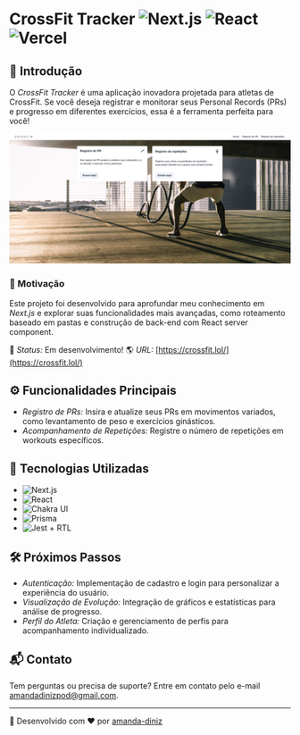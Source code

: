# CrossFit Tracker ![Next.js](https://img.shields.io/badge/Next.js-000000?style=for-the-badge&logo=Next.js&logoColor=white) ![React](https://img.shields.io/badge/React-20232A?style=for-the-badge&logo=react&logoColor=61DAFB) ![Vercel](https://vercelbadge.vercel.app/api/amanda-diniz/crossfit-app?style=for-the-badge)


## 🌟 Introdução
O *CrossFit Tracker* é uma aplicação inovadora projetada para atletas de CrossFit. Se você deseja registrar e monitorar seus Personal Records (PRs) e progresso em diferentes exercícios, essa é a ferramenta perfeita para você!

![Screenshot](screenshot.png)

### 🚀 Motivação
Este projeto foi desenvolvido para aprofundar meu conhecimento em *Next.js* e explorar suas funcionalidades mais avançadas, como roteamento baseado em pastas e construção de back-end com React server component.

📣 *Status:* Em desenvolvimento!
🌎 *URL:* [https://crossfit.lol/](https://crossfit.lol/)

## ⚙️ Funcionalidades Principais
- *Registro de PRs:* Insira e atualize seus PRs em movimentos variados, como levantamento de peso e exercícios ginásticos.
- *Acompanhamento de Repetições:* Registre o número de repetições em workouts específicos.

## 🧰 Tecnologias Utilizadas
- ![Next.js](https://img.shields.io/badge/Next.js-000000?style=flat-square&logo=Next.js&logoColor=white)
- ![React](https://img.shields.io/badge/React-20232A?style=flat-square&logo=react&logoColor=61DAFB)
- ![Chakra UI](https://img.shields.io/badge/Chakra_UI-319795?style=flat-square&logo=chakra-ui&logoColor=white)
- ![Prisma](https://img.shields.io/badge/Prisma-3982CE?style=flat-square&logo=Prisma&logoColor=white)
- ![Jest](https://img.shields.io/badge/Jest-C21325?style=flat-square&logo=jest&logoColor=white) + RTL

## 🛠️ Próximos Passos
- *Autenticação:* Implementação de cadastro e login para personalizar a experiência do usuário.
- *Visualização de Evolução:* Integração de gráficos e estatísticas para análise de progresso.
- *Perfil do Atleta:* Criação e gerenciamento de perfis para acompanhamento individualizado.

## 📬 Contato
Tem perguntas ou precisa de suporte? Entre em contato pelo e-mail [amandadinizpod@gmail.com](mailto:amandadinizpod@gmail.com).

---

💼 Desenvolvido com ❤️ por [amanda-diniz](https://github.com/amanda-diniz)